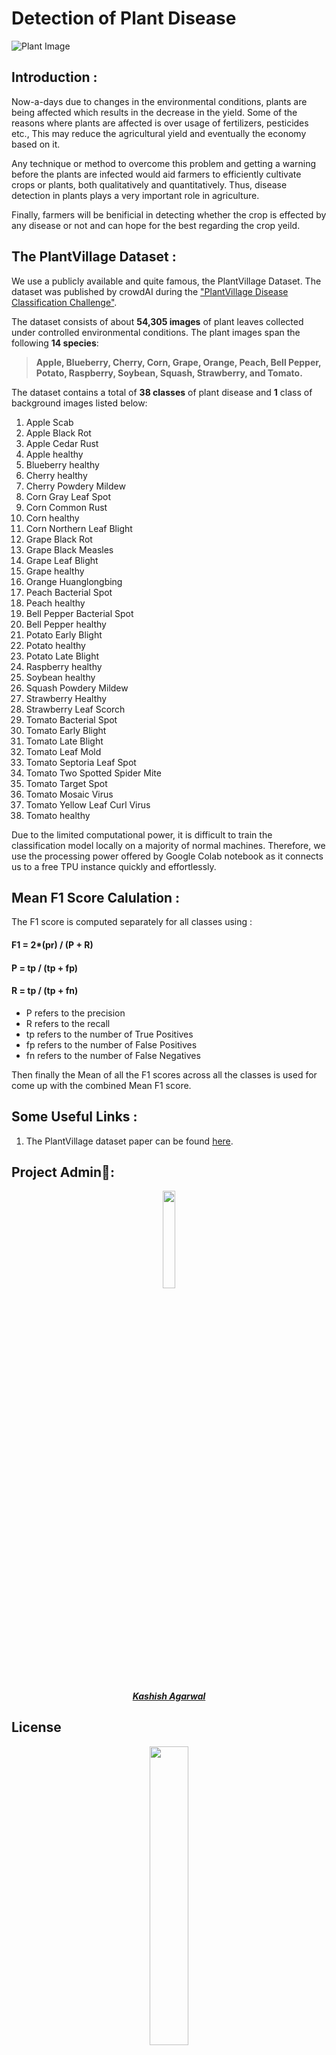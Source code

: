 # Detection of Plant Disease

![Plant Image](https://cdn-images-1.medium.com/max/1200/1*FswlF4lZPQ4kT_gkybacZw.jpeg)

## Introduction :

Now-a-days due to changes in the environmental conditions, plants are being affected which results in the decrease in the yield. Some of the reasons where plants are affected is over usage of fertilizers, pesticides etc., This may reduce the agricultural yield and eventually the economy based on it. 

Any technique or method to overcome this problem and getting a warning before the plants are infected would aid farmers to efficiently cultivate crops or plants, both qualitatively and quantitatively. Thus, disease detection in plants plays a very important role in agriculture.

Finally, farmers will be benificial in detecting whether the crop is effected by any disease or not and can hope for the best regarding the crop yeild.

## The PlantVillage Dataset :

We use a publicly available and quite famous, the PlantVillage Dataset. The dataset was published by crowdAI during the ["PlantVillage Disease Classification Challenge"](https://www.crowdai.org/challenges/plantvillage-disease-classification-challenge). 

The dataset consists of about **54,305 images** of plant leaves collected under controlled environmental conditions. The plant images span the following **14 species**:

> **Apple, Blueberry, Cherry, Corn, Grape, Orange, Peach, Bell Pepper, Potato, Raspberry, Soybean, Squash, Strawberry, and Tomato.**

The dataset contains a total of **38 classes** of plant disease and **1** class of background images listed below:

1. Apple Scab
2. Apple Black Rot
3. Apple Cedar Rust
4. Apple healthy
5. Blueberry healthy
6. Cherry healthy
7. Cherry Powdery Mildew
8. Corn Gray Leaf Spot
9. Corn Common Rust
10. Corn healthy
11. Corn Northern Leaf Blight
12. Grape Black Rot
13. Grape Black Measles
14. Grape Leaf Blight
15. Grape healthy
16. Orange Huanglongbing
17. Peach Bacterial Spot
18. Peach healthy
19. Bell Pepper Bacterial Spot
20. Bell Pepper healthy
21. Potato Early Blight
22. Potato healthy
23. Potato Late Blight
24. Raspberry healthy
25. Soybean healthy
26. Squash Powdery Mildew
27. Strawberry Healthy
28. Strawberry Leaf Scorch
29. Tomato Bacterial Spot
30. Tomato Early Blight
31. Tomato Late Blight
32. Tomato Leaf Mold
33. Tomato Septoria Leaf Spot
34. Tomato Two Spotted Spider Mite
35. Tomato Target Spot
36. Tomato Mosaic Virus
37. Tomato Yellow Leaf Curl Virus
38. Tomato healthy

Due to the limited computational power, it is difficult to train the classification model locally on a majority of normal machines. Therefore, we use the processing power offered by Google Colab notebook as it connects us to a free TPU instance quickly and effortlessly.

## Mean F1 Score Calulation : 

The F1 score is computed separately for all classes using :

<h4><b>F1 = 2*(pr) / (P + R)</b></h4>
<h4><b>P = tp / (tp + fp)</b></h4>
<h4><b>R = tp / (tp + fn)</b></h4>

<ul> <li> P refers to the precision</li>
<li> R refers to the recall</li>
<li> tp refers to the number of True Positives</li>
<li> fp refers to the number of False Positives</li>
<li> fn refers to the number of False Negatives</li>
</ul>
 
Then finally the Mean of all the F1 scores across all the classes is used for come up with the combined Mean F1 score.


## Some Useful Links :

1. The PlantVillage dataset paper can be found [here](https://arxiv.org/abs/1511.08060).


## Project Admin👨‍:

<p align="center">
<img width=20% src="https://avatars.githubusercontent.com/u/72383661?v=4">
</p>
<a href="https://www.linkedin.com/in/kashishag19/">
<h5 align="center"><b>Kashish Agarwal</b></a>

## License 

<p align="center">
<a href="https://github.com/kashish-ag/Detection-of-Plant-Disease/blob/main/LICENSE">
<img width=35% src="https://media.tenor.com/images/68ecdcb63296f1db6532bf5b83051da9/tenor.gif"></p>
<h5 align="center"><b>MIT License</b></a> 